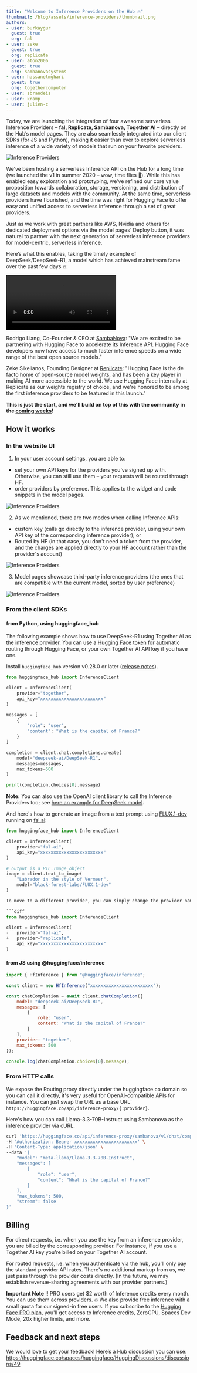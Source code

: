 ```yaml
---
title: "Welcome to Inference Providers on the Hub 🔥"
thumbnail: /blog/assets/inference-providers/thumbnail.png
authors:
- user: burkaygur
  guest: true
  org: fal
- user: zeke
  guest: true
  org: replicate
- user: aton2006
  guest: true
  org: sambanovasystems
- user: hassanelmghari
  guest: true
  org: togethercomputer
- user: sbrandeis
- user: kramp
- user: julien-c
---
```


Today, we are launching the integration of four awesome serverless Inference Providers – **fal, Replicate, Sambanova, Together AI** – directly on the Hub’s model pages. They are also seamlessly integrated into our client SDKs (for JS and Python), making it easier than ever to explore serverless inference of a wide variety of models that run on your favorite providers.

<img src="https://huggingface.co/datasets/huggingface/documentation-images/resolve/main/inference-providers/hero.png" alt="Inference Providers"/>

We’ve been hosting a serverless Inference API on the Hub for a long time (we launched the v1 in summer 2020 – wow, time flies 🤯). While this has enabled easy exploration and prototyping, we’ve refined our core value proposition towards collaboration, storage, versioning, and distribution of large datasets and models with the community. At the same time, serverless providers have flourished, and the time was right for Hugging Face to offer easy and unified access to serverless inference through a set of great providers. 

Just as we work with great partners like AWS, Nvidia and others for dedicated deployment options via the model pages’ Deploy button, it was natural to partner with the next generation of serverless inference providers for model-centric, serverless inference.

Here’s what this enables, taking the timely example of DeepSeek/DeepSeek-R1, a model which has achieved mainstream fame over the past few days 🔥:

<video controls>
  <source src="https://huggingface.co/datasets/huggingface/documentation-images/resolve/main/inference-providers/inference-providers.mp4" type="video/mp4">
</video>

Rodrigo Liang, Co-Founder & CEO at [SambaNova](https://huggingface.co/sambanovasystems): "We are excited to be partnering with Hugging Face to accelerate its Inference API. Hugging Face developers now have access to much faster inference speeds on a wide range of the best open source models."

Zeke Sikelianos, Founding Designer at [Replicate](https://huggingface.co/replicate): "Hugging Face is the de facto home of open-source model weights, and has been a key player in making AI more accessible to the world. We use Hugging Face internally at Replicate as our weights registry of choice, and we're honored to be among the first inference providers to be featured in this launch."

**This is just the start, and we’ll build on top of this with the community in the [coming weeks](https://huggingface.co/spaces/huggingface/HuggingDiscussions/discussions/49)!**

## How it works

### In the website UI


1. In your user account settings, you are able to:
- set your own API keys for the providers you’ve signed up with. Otherwise, you can still use them – your requests will be routed through HF.
- order providers by preference. This applies to the widget and code snippets in the model pages.

<img src="https://huggingface.co/datasets/huggingface/documentation-images/resolve/main/inference-providers/user-settings.png" alt="Inference Providers"/>


2. As we mentioned, there are two modes when calling Inference APIs: 
- custom key (calls go directly to the inference provider, using your own API key of the corresponding inference provider); or
- Routed by HF (in that case, you don't need a token from the provider, and the charges are applied directly to your HF account rather than the provider's account)


<img src="https://huggingface.co/datasets/huggingface/documentation-images/resolve/main/inference-providers/explainer.png" alt="Inference Providers"/>


3. Model pages showcase third-party inference providers (the ones that are compatible with the current model, sorted by user preference)

<img src="https://huggingface.co/datasets/huggingface/documentation-images/resolve/main/inference-providers/model-widget.png" alt="Inference Providers"/>



### From the client SDKs

#### from Python, using huggingface_hub

The following example shows how to use DeepSeek-R1 using Together AI as the inference provider. You can use a [Hugging Face token](https://huggingface.co/settings/tokens) for automatic routing through Hugging Face, or your own Together AI API key if you have one.

Install `huggingface_hub` version v0.28.0 or later ([release notes](https://github.com/huggingface/huggingface_hub/releases/tag/v0.28.0.rc0)).

```python
from huggingface_hub import InferenceClient

client = InferenceClient(
    provider="together",
    api_key="xxxxxxxxxxxxxxxxxxxxxxxx"
)

messages = [
    {
        "role": "user",
        "content": "What is the capital of France?"
    }
]

completion = client.chat.completions.create(
    model="deepseek-ai/DeepSeek-R1", 
    messages=messages, 
    max_tokens=500
)

print(completion.choices[0].message)
```

**Note:** You can also use the OpenAI client library to call the Inference Providers too; see [here an example for DeepSeek model](https://huggingface.co/deepseek-ai/DeepSeek-R1?inference_provider=together&language=python&inference_api=true).

And here's how to generate an image from a text prompt using [FLUX.1-dev](black-forest-labs/FLUX.1-dev) running on [fal.ai](https://fal.ai/models/fal-ai/flux/dev):

```python
from huggingface_hub import InferenceClient

client = InferenceClient(
    provider="fal-ai",
    api_key="xxxxxxxxxxxxxxxxxxxxxxxx"
)

# output is a PIL.Image object
image = client.text_to_image(
    "Labrador in the style of Vermeer",
    model="black-forest-labs/FLUX.1-dev"
)

To move to a different provider, you can simply change the provider name, everything else stays the same:

```diff
from huggingface_hub import InferenceClient

client = InferenceClient(
-	provider="fal-ai",
+	provider="replicate",
	api_key="xxxxxxxxxxxxxxxxxxxxxxxx"
)
```

#### from JS using @huggingface/inference

```js
import { HfInference } from "@huggingface/inference";

const client = new HfInference("xxxxxxxxxxxxxxxxxxxxxxxx");

const chatCompletion = await client.chatCompletion({
	model: "deepseek-ai/DeepSeek-R1",
	messages: [
		{
			role: "user",
			content: "What is the capital of France?"
		}
	],
	provider: "together",
	max_tokens: 500
});

console.log(chatCompletion.choices[0].message);
```

### From HTTP calls

We expose the Routing proxy directly under the huggingface.co domain so you can call it directly, it's very useful for OpenAI-compatible APIs for instance. You can just swap the URL as a base URL: `https://huggingface.co/api/inference-proxy/{:provider}`.

Here's how you can call Llama-3.3-70B-Instruct using Sambanova as the inference provider via cURL.

```bash
curl 'https://huggingface.co/api/inference-proxy/sambanova/v1/chat/completions' \
-H 'Authorization: Bearer xxxxxxxxxxxxxxxxxxxxxxxx' \
-H 'Content-Type: application/json' \
--data '{
    "model": "meta-llama/Llama-3.3-70B-Instruct",
    "messages": [
		{
			"role": "user",
			"content": "What is the capital of France?"
		}
	],
    "max_tokens": 500,
    "stream": false
}'
```

## Billing

For direct requests, i.e. when you use the key from an inference provider, you are billed by the corresponding provider. For instance, if you use a Together AI key you're billed on your Together AI account.

For routed requests, i.e. when you authenticate via the hub, you'll only pay the standard provider API rates. There's no additional markup from us, we just pass through the provider costs directly. (In the future, we may establish revenue-sharing agreements with our provider partners.)

**Important Note** ‼️ PRO users get $2 worth of Inference credits every month. You can use them across providers. 🔥
We also provide free inference with a small quota for our signed-in free users.
If you subscribe to the [Hugging Face PRO plan](https://hf.co/subscribe/pro), you'll get access to Inference credits, ZeroGPU, Spaces Dev Mode, 20x higher limits, and more.

## Feedback and next steps

We would love to get your feedback! Here’s a Hub discussion you can use: https://huggingface.co/spaces/huggingface/HuggingDiscussions/discussions/49


